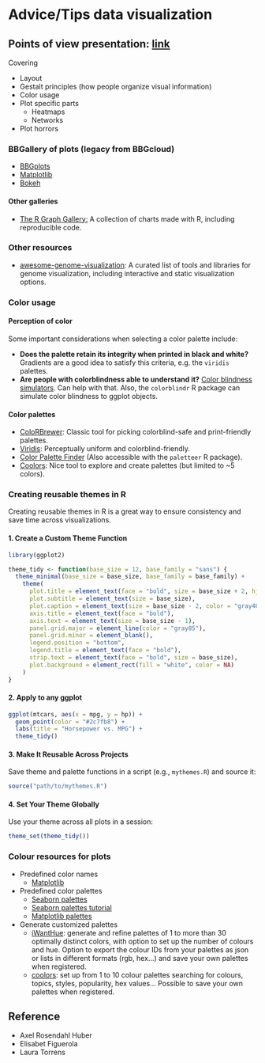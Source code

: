 # Advice/Tips data visualization

## Points of view presentation: [link](https://docs.google.com/presentation/d/1HvGeGT9NBhVc0SKlyTx5Fae_4aTbyyfjVA7LIUvFBZA/edit#slide=id.p) <!-- markdownlint-disable MD013-->

Covering

- Layout
- Gestalt principles (how people organize visual information)
- Color usage
- Plot specific parts
  - Heatmaps
  - Networks
- Plot horrors

### BBGallery of plots (legacy from BBGcloud)

- [BBGplots](https://bbgcloud.irbbarcelona.org/dashboard/bggallery/bbgplots/index.html)
- [Matplotlib](https://bbgcloud.irbbarcelona.org/dashboard/bggallery/examples_mpl/index.html)
- [Bokeh](https://bbgcloud.irbbarcelona.org/dashboard/bggallery/examples_bkh/index.html)

#### Other galleries

- [The R Graph Gallery:](https://r-graph-gallery.com/) A collection of charts made with R, including reproducible code.

### Other resources

- [awesome-genome-visualization](https://cmdcolin.github.io/awesome-genome-visualization/?latest=true): A curated list
  of tools and libraries for genome visualization, including interactive and static visualization options.

### Color usage

#### Perception of color

Some important considerations when selecting a color palette include:

- **Does the palette retain its integrity when printed in black and white?** Gradients are a good idea to satisfy
this criteria, e.g. the `viridis` palettes.  
- **Are people with colorblindness able to understand it?**
[Color blindness simulators](https://www.color-blindness.com/coblis-color-blindness-simulator/). Can help with that.
Also, the `colorblindr` R package can simulate color blindness to ggplot objects.

#### Color palettes

- [ColoRBrewer](https://colorbrewer2.org/#type=sequential&scheme=BuGn&n=3): Classic tool for picking colorblind-safe and print-friendly palettes.
- [Viridis](https://search.r-project.org/CRAN/refmans/viridisLite/html/viridis.html): Perceptually uniform and colorblind-friendly.
- [Color Palette Finder](https://r-graph-gallery.com/color-palette-finder) (Also accessible with the `paletteer` R package).
- [Coolors](https://coolors.co/): Nice tool to explore and create palettes (but limited to ~5 colors).

### Creating reusable themes in R

Creating reusable themes in R is a great way to ensure consistency and save time across visualizations.

#### 1. Create a Custom Theme Function

```R
library(ggplot2)

theme_tidy <- function(base_size = 12, base_family = "sans") {
  theme_minimal(base_size = base_size, base_family = base_family) +
    theme(
      plot.title = element_text(face = "bold", size = base_size + 2, hjust = 0.5),
      plot.subtitle = element_text(size = base_size),
      plot.caption = element_text(size = base_size - 2, color = "gray40"),
      axis.title = element_text(face = "bold"),
      axis.text = element_text(size = base_size - 1),
      panel.grid.major = element_line(color = "gray85"),
      panel.grid.minor = element_blank(),
      legend.position = "bottom",
      legend.title = element_text(face = "bold"),
      strip.text = element_text(face = "bold", size = base_size),
      plot.background = element_rect(fill = "white", color = NA)
    )
}
```

#### 2. Apply to any ggplot

```R
ggplot(mtcars, aes(x = mpg, y = hp)) +
  geom_point(color = "#2c7fb8") +
  labs(title = "Horsepower vs. MPG") +
  theme_tidy()
```

#### 3. Make It Reusable Across Projects

Save theme and palette functions in a script (e.g., `mythemes.R`) and source it:

```R
source("path/to/mythemes.R")
```

#### 4. Set Your Theme Globally

Use your theme across all plots in a session:

```R
theme_set(theme_tidy())
```

### Colour resources for plots

- Predefined color names
  - [Matplotlib](https://matplotlib.org/stable/gallery/color/named_colors.html)
- Predefined color palettes
  - [Seaborn palettes](https://www.practicalpythonfordatascience.com/ap_seaborn_palette)
  - [Seaborn palettes tutorial](https://seaborn.pydata.org/tutorial/color_palettes.html)
  - [Matplotlib palettes](https://matplotlib.org/stable/gallery/color/colormap_reference.html)
- Generate customized palettes
  - [iWantHue](https://medialab.github.io/iwanthue/): generate and refine palettes of 1 to more than 30 optimally
  distinct colors, with option to set up the number of colours and hue. Option to export the colour IDs from your
  palettes as json or lists in different formats (rgb, hex...) and save your own palettes when registered.
  - [coolors](https://coolors.co/palettes/palettes): set up from 1 to 10 colour palettes searching for colours, topics,
  styles, popularity, hex values... Possible to save your own palettes when registered.

## Reference

- Axel Rosendahl Huber
- Elisabet Figuerola
- Laura Torrens
